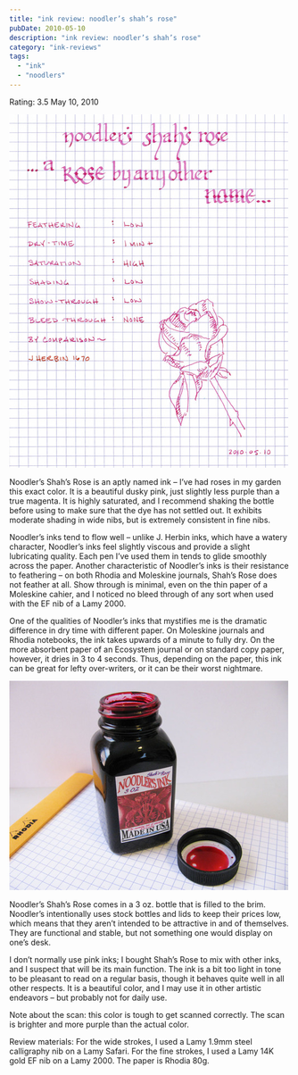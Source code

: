 ```yaml
---
title: "ink review: noodler’s shah’s rose"
pubDate: 2010-05-10
description: "ink review: noodler’s shah’s rose"
category: "ink-reviews"
tags:
  - "ink"
  - "noodlers"
---
```


Rating: 3.5
May 10, 2010

![](shah-1.jpg)

Noodler’s Shah’s Rose is an aptly named ink – I’ve had roses in my garden this exact color. It is a beautiful dusky pink, just slightly less purple than a true magenta. It is highly saturated, and I recommend shaking the bottle before using to make sure that the dye has not settled out. It exhibits moderate shading in wide nibs, but is extremely consistent in fine nibs.

Noodler’s inks tend to flow well – unlike J. Herbin inks, which have a watery character, Noodler’s inks feel slightly viscous and provide a slight lubricating quality. Each pen I’ve used them in tends to glide smoothly across the paper. Another characteristic of Noodler’s inks is their resistance to feathering – on both Rhodia and Moleskine journals, Shah’s Rose does not feather at all. Show through is minimal, even on the thin paper of a Moleskine cahier, and I noticed no bleed through of any sort when used with the EF nib of a Lamy 2000.

One of the qualities of Noodler’s inks that mystifies me is the dramatic difference in dry time with different paper. On Moleskine journals and Rhodia notebooks, the ink takes upwards of a minute to fully dry. On the more absorbent paper of an Ecosystem journal or on standard copy paper, however, it dries in 3 to 4 seconds. Thus, depending on the paper, this ink can be great for lefty over-writers, or it can be their worst nightmare.

![](shah-2.jpg)

Noodler’s Shah’s Rose comes in a 3 oz. bottle that is filled to the brim. Noodler’s intentionally uses stock bottles and lids to keep their prices low, which means that they aren’t intended to be attractive in and of themselves. They are functional and stable, but not something one would display on one’s desk.

I don’t normally use pink inks; I bought Shah’s Rose to mix with other inks, and I suspect that will be its main function. The ink is a bit too light in tone to be pleasant to read on a regular basis, though it behaves quite well in all other respects. It is a beautiful color, and I may use it in other artistic endeavors – but probably not for daily use.

Note about the scan: this color is tough to get scanned correctly. The scan is brighter and more purple than the actual color.

Review materials: For the wide strokes, I used a Lamy 1.9mm steel calligraphy nib on a Lamy Safari. For the fine strokes, I used a Lamy 14K gold EF nib on a Lamy 2000. The paper is Rhodia 80g.
